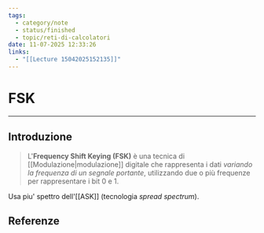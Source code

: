 ```yaml
---
tags:
  - category/note
  - status/finished
  - topic/reti-di-calcolatori
date: 11-07-2025 12:33:26
links:
  - "[[Lecture 15042025152135]]"
---
```

# FSK
---
## Introduzione
> L'**Frequency Shift Keying (FSK)** è una tecnica di [[Modulazione|modulazione]] digitale che rappresenta i dati _variando la frequenza di un segnale portante_, utilizzando due o più frequenze per rappresentare i bit 0 e 1.

Usa piu' spettro dell'[[ASK]] (tecnologia _spread spectrum_).

## Referenze